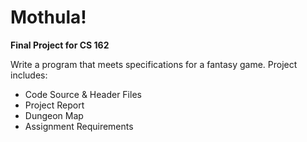 # Mothula!

**Final Project for CS 162**

Write a program that meets specifications for a fantasy game. Project includes:
- Code Source & Header Files
- Project Report 
- Dungeon Map
- Assignment Requirements